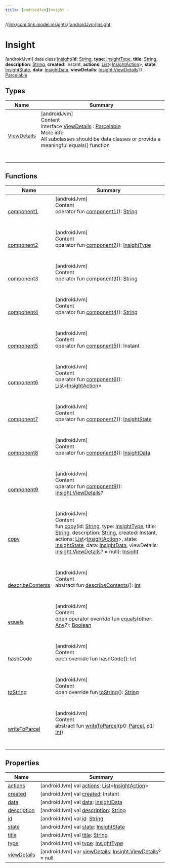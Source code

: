 ```yaml
---
title: [androidJvm]Insight -
---
```

//[link](../../index.md)/[com.tink.model.insights](../index.md)/[[androidJvm]Insight](index.md)



# Insight  
 [androidJvm] data class [Insight](index.md)(**id**: [String](https://kotlinlang.org/api/latest/jvm/stdlib/kotlin/-string/index.html), **type**: [InsightType](../[android-jvm]-insight-type/index.md), **title**: [String](https://kotlinlang.org/api/latest/jvm/stdlib/kotlin/-string/index.html), **description**: [String](https://kotlinlang.org/api/latest/jvm/stdlib/kotlin/-string/index.html), **created**: Instant, **actions**: [List](https://kotlinlang.org/api/latest/jvm/stdlib/kotlin.collections/-list/index.html)<[InsightAction](../[android-jvm]-insight-action/index.md)>, **state**: [InsightState](../[android-jvm]-insight-state/index.md), **data**: [InsightData](../[android-jvm]-insight-data/index.md), **viewDetails**: [Insight.ViewDetails](-view-details/index.md)?) : [Parcelable](https://developer.android.com/reference/kotlin/android/os/Parcelable.html)   


## Types  
  
|  Name|  Summary| 
|---|---|
| <a name="com.tink.model.insights/Insight.ViewDetails///PointingToDeclaration/"></a>[ViewDetails](-view-details/index.md)| <a name="com.tink.model.insights/Insight.ViewDetails///PointingToDeclaration/"></a>[androidJvm]  <br>Content  <br>interface [ViewDetails](-view-details/index.md) : [Parcelable](https://developer.android.com/reference/kotlin/android/os/Parcelable.html)  <br>More info  <br>All subclasses should be data classes or provide a meaningful equals() function  <br><br><br>


## Functions  
  
|  Name|  Summary| 
|---|---|
| <a name="com.tink.model.insights/Insight/component1/#/PointingToDeclaration/"></a>[component1](component1.md)| <a name="com.tink.model.insights/Insight/component1/#/PointingToDeclaration/"></a>[androidJvm]  <br>Content  <br>operator fun [component1](component1.md)(): [String](https://kotlinlang.org/api/latest/jvm/stdlib/kotlin/-string/index.html)  <br><br><br>
| <a name="com.tink.model.insights/Insight/component2/#/PointingToDeclaration/"></a>[component2](component2.md)| <a name="com.tink.model.insights/Insight/component2/#/PointingToDeclaration/"></a>[androidJvm]  <br>Content  <br>operator fun [component2](component2.md)(): [InsightType](../[android-jvm]-insight-type/index.md)  <br><br><br>
| <a name="com.tink.model.insights/Insight/component3/#/PointingToDeclaration/"></a>[component3](component3.md)| <a name="com.tink.model.insights/Insight/component3/#/PointingToDeclaration/"></a>[androidJvm]  <br>Content  <br>operator fun [component3](component3.md)(): [String](https://kotlinlang.org/api/latest/jvm/stdlib/kotlin/-string/index.html)  <br><br><br>
| <a name="com.tink.model.insights/Insight/component4/#/PointingToDeclaration/"></a>[component4](component4.md)| <a name="com.tink.model.insights/Insight/component4/#/PointingToDeclaration/"></a>[androidJvm]  <br>Content  <br>operator fun [component4](component4.md)(): [String](https://kotlinlang.org/api/latest/jvm/stdlib/kotlin/-string/index.html)  <br><br><br>
| <a name="com.tink.model.insights/Insight/component5/#/PointingToDeclaration/"></a>[component5](component5.md)| <a name="com.tink.model.insights/Insight/component5/#/PointingToDeclaration/"></a>[androidJvm]  <br>Content  <br>operator fun [component5](component5.md)(): Instant  <br><br><br>
| <a name="com.tink.model.insights/Insight/component6/#/PointingToDeclaration/"></a>[component6](component6.md)| <a name="com.tink.model.insights/Insight/component6/#/PointingToDeclaration/"></a>[androidJvm]  <br>Content  <br>operator fun [component6](component6.md)(): [List](https://kotlinlang.org/api/latest/jvm/stdlib/kotlin.collections/-list/index.html)<[InsightAction](../[android-jvm]-insight-action/index.md)>  <br><br><br>
| <a name="com.tink.model.insights/Insight/component7/#/PointingToDeclaration/"></a>[component7](component7.md)| <a name="com.tink.model.insights/Insight/component7/#/PointingToDeclaration/"></a>[androidJvm]  <br>Content  <br>operator fun [component7](component7.md)(): [InsightState](../[android-jvm]-insight-state/index.md)  <br><br><br>
| <a name="com.tink.model.insights/Insight/component8/#/PointingToDeclaration/"></a>[component8](component8.md)| <a name="com.tink.model.insights/Insight/component8/#/PointingToDeclaration/"></a>[androidJvm]  <br>Content  <br>operator fun [component8](component8.md)(): [InsightData](../[android-jvm]-insight-data/index.md)  <br><br><br>
| <a name="com.tink.model.insights/Insight/component9/#/PointingToDeclaration/"></a>[component9](component9.md)| <a name="com.tink.model.insights/Insight/component9/#/PointingToDeclaration/"></a>[androidJvm]  <br>Content  <br>operator fun [component9](component9.md)(): [Insight.ViewDetails](-view-details/index.md)?  <br><br><br>
| <a name="com.tink.model.insights/Insight/copy/#kotlin.String#com.tink.model.insights.InsightType#kotlin.String#kotlin.String#org.threeten.bp.Instant#kotlin.collections.List[com.tink.model.insights.InsightAction]#com.tink.model.insights.InsightState#com.tink.model.insights.InsightData#com.tink.model.insights.Insight.ViewDetails?/PointingToDeclaration/"></a>[copy](copy.md)| <a name="com.tink.model.insights/Insight/copy/#kotlin.String#com.tink.model.insights.InsightType#kotlin.String#kotlin.String#org.threeten.bp.Instant#kotlin.collections.List[com.tink.model.insights.InsightAction]#com.tink.model.insights.InsightState#com.tink.model.insights.InsightData#com.tink.model.insights.Insight.ViewDetails?/PointingToDeclaration/"></a>[androidJvm]  <br>Content  <br>fun [copy](copy.md)(id: [String](https://kotlinlang.org/api/latest/jvm/stdlib/kotlin/-string/index.html), type: [InsightType](../[android-jvm]-insight-type/index.md), title: [String](https://kotlinlang.org/api/latest/jvm/stdlib/kotlin/-string/index.html), description: [String](https://kotlinlang.org/api/latest/jvm/stdlib/kotlin/-string/index.html), created: Instant, actions: [List](https://kotlinlang.org/api/latest/jvm/stdlib/kotlin.collections/-list/index.html)<[InsightAction](../[android-jvm]-insight-action/index.md)>, state: [InsightState](../[android-jvm]-insight-state/index.md), data: [InsightData](../[android-jvm]-insight-data/index.md), viewDetails: [Insight.ViewDetails](-view-details/index.md)? = null): [Insight](index.md)  <br><br><br>
| <a name="android.os/Parcelable/describeContents/#/PointingToDeclaration/"></a>[describeContents](../../com.tink.service.provider/[android-jvm]-provider-filter/index.md#%5Bandroid.os%2FParcelable%2FdescribeContents%2F%23%2FPointingToDeclaration%2F%5D%2FFunctions%2F-586840090)| <a name="android.os/Parcelable/describeContents/#/PointingToDeclaration/"></a>[androidJvm]  <br>Content  <br>abstract fun [describeContents](../../com.tink.service.provider/[android-jvm]-provider-filter/index.md#%5Bandroid.os%2FParcelable%2FdescribeContents%2F%23%2FPointingToDeclaration%2F%5D%2FFunctions%2F-586840090)(): [Int](https://kotlinlang.org/api/latest/jvm/stdlib/kotlin/-int/index.html)  <br><br><br>
| <a name="kotlin/Any/equals/#kotlin.Any?/PointingToDeclaration/"></a>[equals](../../com.tink.service.user/[android-jvm]-user-profile-service-impl/index.md#%5Bkotlin%2FAny%2Fequals%2F%23kotlin.Any%3F%2FPointingToDeclaration%2F%5D%2FFunctions%2F-586840090)| <a name="kotlin/Any/equals/#kotlin.Any?/PointingToDeclaration/"></a>[androidJvm]  <br>Content  <br>open operator override fun [equals](../../com.tink.service.user/[android-jvm]-user-profile-service-impl/index.md#%5Bkotlin%2FAny%2Fequals%2F%23kotlin.Any%3F%2FPointingToDeclaration%2F%5D%2FFunctions%2F-586840090)(other: [Any](https://kotlinlang.org/api/latest/jvm/stdlib/kotlin/-any/index.html)?): [Boolean](https://kotlinlang.org/api/latest/jvm/stdlib/kotlin/-boolean/index.html)  <br><br><br>
| <a name="kotlin/Any/hashCode/#/PointingToDeclaration/"></a>[hashCode](../../com.tink.service.user/[android-jvm]-user-profile-service-impl/index.md#%5Bkotlin%2FAny%2FhashCode%2F%23%2FPointingToDeclaration%2F%5D%2FFunctions%2F-586840090)| <a name="kotlin/Any/hashCode/#/PointingToDeclaration/"></a>[androidJvm]  <br>Content  <br>open override fun [hashCode](../../com.tink.service.user/[android-jvm]-user-profile-service-impl/index.md#%5Bkotlin%2FAny%2FhashCode%2F%23%2FPointingToDeclaration%2F%5D%2FFunctions%2F-586840090)(): [Int](https://kotlinlang.org/api/latest/jvm/stdlib/kotlin/-int/index.html)  <br><br><br>
| <a name="kotlin/Any/toString/#/PointingToDeclaration/"></a>[toString](../../com.tink.service.user/[android-jvm]-user-profile-service-impl/index.md#%5Bkotlin%2FAny%2FtoString%2F%23%2FPointingToDeclaration%2F%5D%2FFunctions%2F-586840090)| <a name="kotlin/Any/toString/#/PointingToDeclaration/"></a>[androidJvm]  <br>Content  <br>open override fun [toString](../../com.tink.service.user/[android-jvm]-user-profile-service-impl/index.md#%5Bkotlin%2FAny%2FtoString%2F%23%2FPointingToDeclaration%2F%5D%2FFunctions%2F-586840090)(): [String](https://kotlinlang.org/api/latest/jvm/stdlib/kotlin/-string/index.html)  <br><br><br>
| <a name="android.os/Parcelable/writeToParcel/#android.os.Parcel#kotlin.Int/PointingToDeclaration/"></a>[writeToParcel](../../com.tink.service.provider/[android-jvm]-provider-filter/index.md#%5Bandroid.os%2FParcelable%2FwriteToParcel%2F%23android.os.Parcel%23kotlin.Int%2FPointingToDeclaration%2F%5D%2FFunctions%2F-586840090)| <a name="android.os/Parcelable/writeToParcel/#android.os.Parcel#kotlin.Int/PointingToDeclaration/"></a>[androidJvm]  <br>Content  <br>abstract fun [writeToParcel](../../com.tink.service.provider/[android-jvm]-provider-filter/index.md#%5Bandroid.os%2FParcelable%2FwriteToParcel%2F%23android.os.Parcel%23kotlin.Int%2FPointingToDeclaration%2F%5D%2FFunctions%2F-586840090)(p0: [Parcel](https://developer.android.com/reference/kotlin/android/os/Parcel.html), p1: [Int](https://kotlinlang.org/api/latest/jvm/stdlib/kotlin/-int/index.html))  <br><br><br>


## Properties  
  
|  Name|  Summary| 
|---|---|
| <a name="com.tink.model.insights/Insight/actions/#/PointingToDeclaration/"></a>[actions](actions.md)| <a name="com.tink.model.insights/Insight/actions/#/PointingToDeclaration/"></a> [androidJvm] val [actions](actions.md): [List](https://kotlinlang.org/api/latest/jvm/stdlib/kotlin.collections/-list/index.html)<[InsightAction](../[android-jvm]-insight-action/index.md)>   <br>
| <a name="com.tink.model.insights/Insight/created/#/PointingToDeclaration/"></a>[created](created.md)| <a name="com.tink.model.insights/Insight/created/#/PointingToDeclaration/"></a> [androidJvm] val [created](created.md): Instant   <br>
| <a name="com.tink.model.insights/Insight/data/#/PointingToDeclaration/"></a>[data](data.md)| <a name="com.tink.model.insights/Insight/data/#/PointingToDeclaration/"></a> [androidJvm] val [data](data.md): [InsightData](../[android-jvm]-insight-data/index.md)   <br>
| <a name="com.tink.model.insights/Insight/description/#/PointingToDeclaration/"></a>[description](description.md)| <a name="com.tink.model.insights/Insight/description/#/PointingToDeclaration/"></a> [androidJvm] val [description](description.md): [String](https://kotlinlang.org/api/latest/jvm/stdlib/kotlin/-string/index.html)   <br>
| <a name="com.tink.model.insights/Insight/id/#/PointingToDeclaration/"></a>[id](id.md)| <a name="com.tink.model.insights/Insight/id/#/PointingToDeclaration/"></a> [androidJvm] val [id](id.md): [String](https://kotlinlang.org/api/latest/jvm/stdlib/kotlin/-string/index.html)   <br>
| <a name="com.tink.model.insights/Insight/state/#/PointingToDeclaration/"></a>[state](state.md)| <a name="com.tink.model.insights/Insight/state/#/PointingToDeclaration/"></a> [androidJvm] val [state](state.md): [InsightState](../[android-jvm]-insight-state/index.md)   <br>
| <a name="com.tink.model.insights/Insight/title/#/PointingToDeclaration/"></a>[title](title.md)| <a name="com.tink.model.insights/Insight/title/#/PointingToDeclaration/"></a> [androidJvm] val [title](title.md): [String](https://kotlinlang.org/api/latest/jvm/stdlib/kotlin/-string/index.html)   <br>
| <a name="com.tink.model.insights/Insight/type/#/PointingToDeclaration/"></a>[type](type.md)| <a name="com.tink.model.insights/Insight/type/#/PointingToDeclaration/"></a> [androidJvm] val [type](type.md): [InsightType](../[android-jvm]-insight-type/index.md)   <br>
| <a name="com.tink.model.insights/Insight/viewDetails/#/PointingToDeclaration/"></a>[viewDetails](view-details.md)| <a name="com.tink.model.insights/Insight/viewDetails/#/PointingToDeclaration/"></a> [androidJvm] var [viewDetails](view-details.md): [Insight.ViewDetails](-view-details/index.md)? = null   <br>


